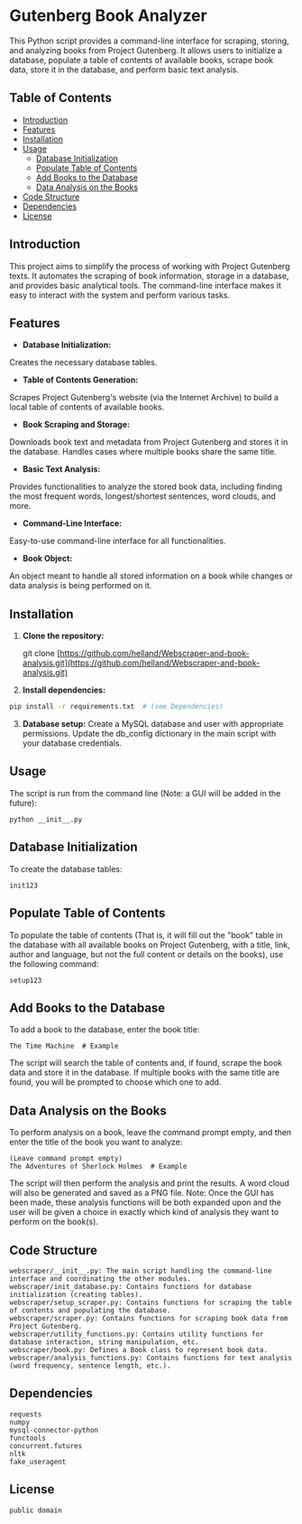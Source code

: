 # Gutenberg Book Analyzer

This Python script provides a command-line interface for scraping, storing, and analyzing books from Project Gutenberg. It allows users to initialize a database, populate a table of contents of available books, scrape book data, store it in the database, and perform basic text analysis.

## Table of Contents

- [Introduction](#introduction)
- [Features](#features)
- [Installation](#installation)
- [Usage](#usage)
    - [Database Initialization](#database-initialization)    
    - [Populate Table of Contents](#populate-table-of-contents)    
    - [Add Books to the Database](#add-books-to-the-database)    
    - [Data Analysis on the Books](#data-analysis-on-the-books)
- [Code Structure](#code-structure)
- [Dependencies](#dependencies)
- [License](#license) 



## Introduction

This project aims to simplify the process of working with Project Gutenberg texts.  It automates the scraping of book information, storage in a database, and provides basic analytical tools. The command-line interface makes it easy to interact with the system and perform various tasks.

## Features

* **Database Initialization:** 

Creates the necessary database tables.
* **Table of Contents Generation:** 

Scrapes Project Gutenberg's website (via the Internet Archive) to build a local table of contents of available books.
* **Book Scraping and Storage:** 

Downloads book text and metadata from Project Gutenberg and stores it in the database.  Handles cases where multiple books share the same title.
* **Basic Text Analysis:** 

Provides functionalities to analyze the stored book data, including finding the most frequent words, longest/shortest sentences, word clouds, and more.
* **Command-Line Interface:**  

Easy-to-use command-line interface for all functionalities.
* **Book Object:** 

An object meant to handle all stored information on a book while changes or data analysis is being performed on it.

## Installation

1. **Clone the repository:**

	git clone [https://github.com/helland/Webscraper-and-book-analysis.git](https://github.com/helland/Webscraper-and-book-analysis.git)   

2. **Install dependencies:**

```bash
pip install -r requirements.txt  # (see Dependencies)
```
	
	
3. **Database setup:**
 	Create a MySQL database and user with appropriate permissions.  Update the db_config dictionary in the main script with your database credentials.
   
## Usage 
The script is run from the command line (Note: a GUI will be added in the future):

	python __init__.py   
	
## Database Initialization
To create the database tables:
	
	init123
	
## Populate Table of Contents
To populate the table of contents (That is, it will fill out the "book" table in the database with all available books on Project Gutenberg, with a title, link, author and language, but not the full content or details on the books), use the following command:
	
	setup123
	
## Add Books to the Database
To add a book to the database, enter the book title:
	
	The Time Machine  # Example

The script will search the table of contents and, if found, scrape the book data and store it in the database. If multiple books with the same title are found, you will be prompted to choose which one to add.
	
## Data Analysis on the Books
To perform analysis on a book, leave the command prompt empty, and then enter the title of the book you want to analyze:
	
	(Leave command prompt empty)
	The Adventures of Sherlock Holmes  # Example
	
The script will then perform the analysis and print the results. A word cloud will also be generated and saved as a PNG file. Note: Once the GUI has been made, these analysis functions will be both expanded upon and the user will be given a choice in exactly which kind of analysis they want to perform on the book(s).

## Code Structure
	webscraper/__init__.py: The main script handling the command-line interface and coordinating the other modules.
	webscraper/init_database.py: Contains functions for database initialization (creating tables).
	webscraper/setup_scraper.py: Contains functions for scraping the table of contents and populating the database.
	webscraper/scraper.py: Contains functions for scraping book data from Project Gutenberg.
	webscraper/utility_functions.py: Contains utility functions for database interaction, string manipulation, etc.
	webscraper/book.py: Defines a Book class to represent book data.
	webscraper/analysis_functions.py: Contains functions for text analysis (word frequency, sentence length, etc.).

## Dependencies
	requests
	numpy
	mysql-connector-python  
	functools
	concurrent.futures
	nltk
	fake_useragent

## License
	public domain	